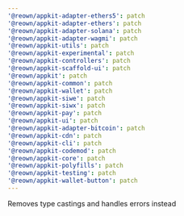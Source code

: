 ```yaml
---
'@reown/appkit-adapter-ethers5': patch
'@reown/appkit-adapter-ethers': patch
'@reown/appkit-adapter-solana': patch
'@reown/appkit-adapter-wagmi': patch
'@reown/appkit-utils': patch
'@reown/appkit-experimental': patch
'@reown/appkit-controllers': patch
'@reown/appkit-scaffold-ui': patch
'@reown/appkit': patch
'@reown/appkit-common': patch
'@reown/appkit-wallet': patch
'@reown/appkit-siwe': patch
'@reown/appkit-siwx': patch
'@reown/appkit-pay': patch
'@reown/appkit-ui': patch
'@reown/appkit-adapter-bitcoin': patch
'@reown/appkit-cdn': patch
'@reown/appkit-cli': patch
'@reown/appkit-codemod': patch
'@reown/appkit-core': patch
'@reown/appkit-polyfills': patch
'@reown/appkit-testing': patch
'@reown/appkit-wallet-button': patch
---
```


Removes type castings and handles errors instead
